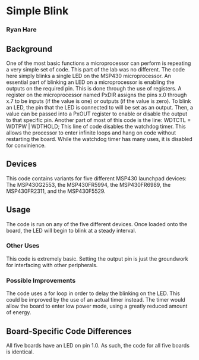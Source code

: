 # Simple Blink
### Ryan Hare

## Background
One of the most basic functions a microprocessor can perform is repeating a very simple set of code. This part of the lab was no different. The code here simply blinks a single LED on the MSP430 microprocessor.
An essential part of blinking an LED on a microprocessor is enabling the outputs on the required pin. This is done through the use of registers. A register on the microprocessor named PxDIR assigns the pins x.0 through x.7 to be inputs (if the value is one) or outputs (if the value is zero). To blink an LED, the pin that the LED is connected to will be set as an output. Then, a value can be passed into a PxOUT register to enable or disable the output to that specific pin.
Another part of most of this code is the line:
WDTCTL = WDTPW | WDTHOLD;
This line of code disables the watchdog timer. This allows the processor to enter infinite loops and hang on code without restarting the board. While the watchdog timer has many uses, it is disabled for convinience.
## Devices
This code contains variants for five different MSP430 launchpad devices: The MSP430G2553, the MSP430FR5994, the MSP430FR6989, the MSP430FR2311, and the MSP430F5529.
## Usage
The code is run on any of the five different devices. Once loaded onto the board, the LED will begin to blink at a steady interval.
### Other Uses
This code is extremely basic. Setting the output pin is just the groundwork for interfacing with other peripherals.
### Possible Improvements
The code uses a for loop in order to delay the blinking on the LED. This could be improved by the use of an actual timer instead. The timer would allow the board to enter low power mode, using a greatly reduced amount of energy.
## Board-Specific Code Differences
All five boards have an LED on pin 1.0. As such, the code for all five boards is identical.
